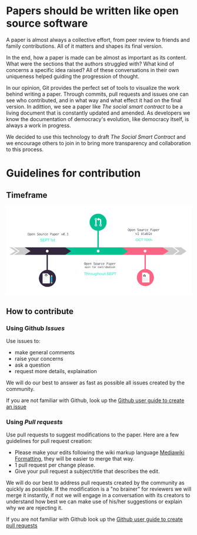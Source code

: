 # Papers should be written like open source software

A paper is almost always a collective effort, from peer review to friends and family contributions. All of it matters and shapes its final version.

In the end, how a paper is made can be almost as important as its content. What were the sections that the authors struggled with? What kind of concerns a specific idea raised? All of these conversations in their own uniqueness helped guiding the progression of thought.

In our opinion, Git provides the perfect set of tools to visualize the work behind writing a paper. Through commits, pull requests and  issues one can see who contributed, and in what way and what effect it had on the final version. In adittion, we see a paper like _The social smart contract_ to be a living document that is constantly updated and amended. As developers we know the documentation of democracy's evolution, like democracy itself, is always a work in progress. 

We decided to use this technology to draft _The Social Smart Contract_ and we encourage others to join in to bring more transparency and collaboration to this process.

# Guidelines for contribution

## Timeframe
![Contributing timeline](images/contributing-timeline.png)

## How to contribute

### Using Github _Issues_

Use issues to:
- make general comments
- raise your concerns
- ask a question
- request more details, explaination

We will do our best to answer as fast as possible all issues created by the community.

If you are not familiar with Github, look up the [Github user guide to create an issue](https://help.github.com/articles/creating-an-issue/)

### Using _Pull requests_

Use pull requests to suggest modifications to the paper. Here are a few guidelines for pull request creation:
- Please make your edits following the wiki markup language [Mediawiki Formatting](https://www.mediawiki.org/wiki/Help:Formatting/en), they will be easier to merge that way.
- 1 pull request per change please.
- Give your pull request a subject/title that describes the edit.

We will do our best to address pull requests created by the community as quickly as possible. If the modification is a "no brainer" for reviewers we will merge it instantly, if not we will engage in a conversation with its creators to understand how best we can make use of his/her suggestions or explain why we are rejecting it.

If you are not familiar with Github look up the [Github user guide to create pull requests](https://help.github.com/articles/creating-a-pull-request/)
